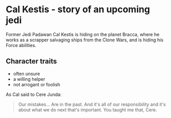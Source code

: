# Cal Kestis - story of an upcoming jedi

Former Jedi Padawan Cal Kestis is hiding on the planet Bracca, where he works as a scrapper salvaging ships from the Clone Wars, and is hiding his Force abilities.

## Character traits

* often unsure
* a willing helper
* not arrogant or foolish

As Cal said to Cere Junda:

> Our mistakes... Are in the past. And it's all of our responsibility 
> and it's about what we do next that's important. You taught me that, Cere.
